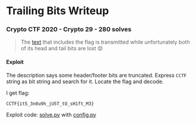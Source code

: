 # Trailing Bits Writeup

### Crypto CTF 2020 - Crypto 29 - 280 solves

> The [text](./trailing_bits_f62ab56d6be7ff17355f364f56fa1a1a073a82aa.txz) that includes the flag is transmitted while unfortunately both of its head and tail bits are lost 😟

#### Exploit

The description says some header/footer bits are truncated. Express `CCTF` string as bit string and search for it. Locate the flag and decode.

I get flag:

```
CCTF{it5_3n0u9h_jU5T_tO_sH1ft_M3}
```

Exploit code: [solve.py](solve.py) with [config.py](config.py)